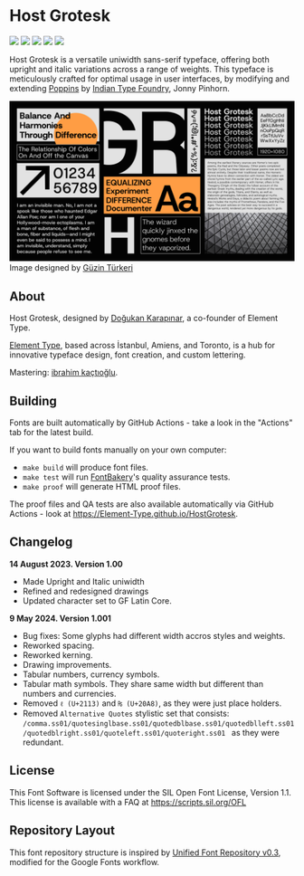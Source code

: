 # Host Grotesk

[![][Fontbakery]](https://Element-Type.github.io/HostGrotesk/fontbakery/fontbakery-report.html)
[![][Universal]](https://Element-Type.github.io/HostGrotesk/fontbakery/fontbakery-report.html)
[![][GF Profile]](https://Element-Type.github.io/HostGrotesk/fontbakery/fontbakery-report.html)
[![][Outline Correctness]](https://Element-Type.github.io/HostGrotesk/fontbakery/fontbakery-report.html)
[![][Shaping]](https://Element-Type.github.io/HostGrotesk/fontbakery/fontbakery-report.html)

[Fontbakery]: https://img.shields.io/endpoint?url=https%3A%2F%2Fraw.githubusercontent.com%2FElement-Type%2FHostGrotesk%2Fgh-pages%2Fbadges%2Foverall.json
[GF Profile]: https://img.shields.io/endpoint?url=https%3A%2F%2Fraw.githubusercontent.com%2FElement-Type%2FHostGrotesk%2Fgh-pages%2Fbadges%2FGoogleFonts.json
[Outline Correctness]: https://img.shields.io/endpoint?url=https%3A%2F%2Fraw.githubusercontent.com%2FElement-Type%2FHostGrotesk%2Fgh-pages%2Fbadges%2FOutlineCorrectnessChecks.json
[Shaping]: https://img.shields.io/endpoint?url=https%3A%2F%2Fraw.githubusercontent.com%2FElement-Type%2FHostGrotesk%2Fgh-pages%2Fbadges%2FShapingChecks.json
[Universal]: https://img.shields.io/endpoint?url=https%3A%2F%2Fraw.githubusercontent.com%2FElement-Type%2FHostGrotesk%2Fgh-pages%2Fbadges%2FUniversal.json


Host Grotesk is a versatile uniwidth sans-serif typeface, offering both upright and italic variations across a range of weights. This typeface is meticulously crafted for optimal usage in user interfaces, by modifying and extending [Poppins](https://fonts.google.com/specimen/Poppins) by [Indian Type Foundry](https://www.indiantypefoundry.com), Jonny Pinhorn.



![Host Grotesk](documentation/HostGrotesk-Promo.jpg)
Image designed by [Güzin Türkeri](https://www.behance.net/guzinturkeri)

## About

Host Grotesk, designed by [Doğukan Karapınar](https://doughkan.com), a co-founder of Element Type. 

[Element Type](https://elementtype.co), based across İstanbul, Amiens, and Toronto, is a hub for innovative typeface design, font creation, and custom lettering. 

Mastering: [ibrahim kaçtıoğlu](http://ibrahimkactioglu.com).


## Building

Fonts are built automatically by GitHub Actions - take a look in the "Actions" tab for the latest build.

If you want to build fonts manually on your own computer:

* `make build` will produce font files.
* `make test` will run [FontBakery](https://github.com/googlefonts/fontbakery)'s quality assurance tests.
* `make proof` will generate HTML proof files.

The proof files and QA tests are also available automatically via GitHub Actions - look at https://Element-Type.github.io/HostGrotesk.

## Changelog

**14 August 2023. Version 1.00**
- Made Upright and Italic uniwidth
- Refined and redesigned drawings
- Updated character set to GF Latin Core.

**9 May 2024. Version 1.001**
- Bug fixes: Some glyphs had different width accros styles and weights.
- Reworked spacing.
- Reworked kerning.
- Drawing improvements.
- Tabular numbers, currency symbols.
- Tabular math symbols. They share same width but different than numbers and currencies.
- Removed `ℓ (U+2113)` and `₨ (U+20A8)`, as they were just place holders.
- Removed `Alternative Quotes` stylistic set that consists: `/comma.ss01/quotesinglbase.ss01/quotedblbase.ss01/quotedblleft.ss01/quotedblright.ss01/quoteleft.ss01/quoteright.ss01 ` as they were redundant.

## License

This Font Software is licensed under the SIL Open Font License, Version 1.1.
This license is available with a FAQ at
https://scripts.sil.org/OFL

## Repository Layout

This font repository structure is inspired by [Unified Font Repository v0.3](https://github.com/unified-font-repository/Unified-Font-Repository), modified for the Google Fonts workflow.
